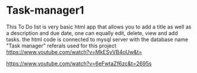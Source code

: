 # Task-manager1
This To Do list is very basic html app that allows you to add a title as well as a description and due date, one can equally edit, delete, view and add tasks. the html code is connected to mysql server with the database name "Task manager"
referals used for this project
https://www.youtube.com/watch?v=MkESyVB4oUw&t=



https://www.youtube.com/watch?v=6eFwtaZf6zc&t=2695s
